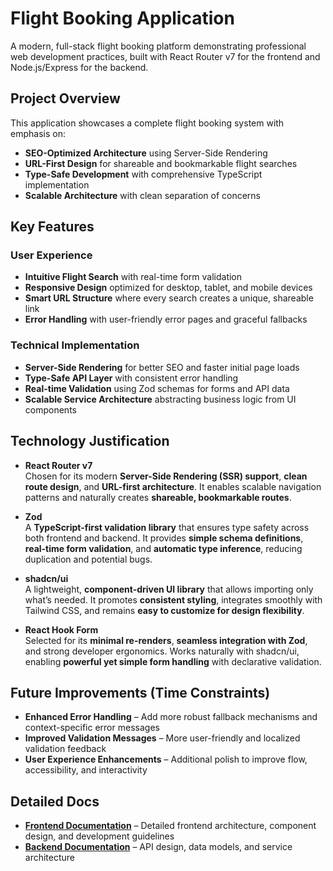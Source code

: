 # Flight Booking Application

A modern, full-stack flight booking platform demonstrating professional web development practices, built with React Router v7 for the frontend and Node.js/Express for the backend.

## Project Overview

This application showcases a complete flight booking system with emphasis on:
- **SEO-Optimized Architecture** using Server-Side Rendering
- **URL-First Design** for shareable and bookmarkable flight searches
- **Type-Safe Development** with comprehensive TypeScript implementation
- **Scalable Architecture** with clean separation of concerns

## Key Features

### User Experience
- **Intuitive Flight Search** with real-time form validation
- **Responsive Design** optimized for desktop, tablet, and mobile devices
- **Smart URL Structure** where every search creates a unique, shareable link
- **Error Handling** with user-friendly error pages and graceful fallbacks

### Technical Implementation
- **Server-Side Rendering** for better SEO and faster initial page loads
- **Type-Safe API Layer** with consistent error handling
- **Real-time Validation** using Zod schemas for forms and API data
- **Scalable Service Architecture** abstracting business logic from UI components

## Technology Justification

- **React Router v7**  
  Chosen for its modern **Server-Side Rendering (SSR) support**, **clean route design**, and **URL-first architecture**. It enables scalable navigation patterns and naturally creates **shareable, bookmarkable routes**.

- **Zod**  
  A **TypeScript-first validation library** that ensures type safety across both frontend and backend. It provides **simple schema definitions**, **real-time form validation**, and **automatic type inference**, reducing duplication and potential bugs.

- **shadcn/ui**  
  A lightweight, **component-driven UI library** that allows importing only what’s needed. It promotes **consistent styling**, integrates smoothly with Tailwind CSS, and remains **easy to customize for design flexibility**.

- **React Hook Form**  
  Selected for its **minimal re-renders**, **seamless integration with Zod**, and strong developer ergonomics. Works naturally with shadcn/ui, enabling **powerful yet simple form handling** with declarative validation.

## Future Improvements (Time Constraints)

- **Enhanced Error Handling** – Add more robust fallback mechanisms and context-specific error messages  
- **Improved Validation Messages** – More user-friendly and localized validation feedback  
- **User Experience Enhancements** – Additional polish to improve flow, accessibility, and interactivity  

## Detailed Docs
- **[Frontend Documentation](./flight-app-FE/README.md)** – Detailed frontend architecture, component design, and development guidelines  
- **[Backend Documentation](./flight-app-BE/README.md)** – API design, data models, and service architecture
